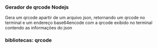 ### Gerador de qrcode Nodejs

  Gera um qrcode apartir de um arquivo json, retornando um qrcode no terminal e um endereço base64encode com a qrcode exibido no terminal contendo as informações do json


### bibliotecas: qrcode